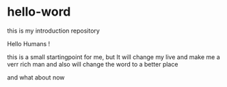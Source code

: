 # hello-word
this is my introduction repository


Hello Humans ! 

this is a small startingpoint for me, but It will change my live and make me a verr rich man and also will change the word to a better place

and what about now
